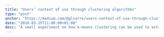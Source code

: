 ```yaml
---
title: "Users’ context of use through clustering algorithms"
type: "post"
anchor: "https://medium.com/@glsorre/users-context-of-use-through-clustering-algorithms-3187928d674e"
date: "2018-03-25T11:00:00+01:00"
desc: "A small experiment on how k-means clustering can be used to extrapolate users' context of use"
---
```

